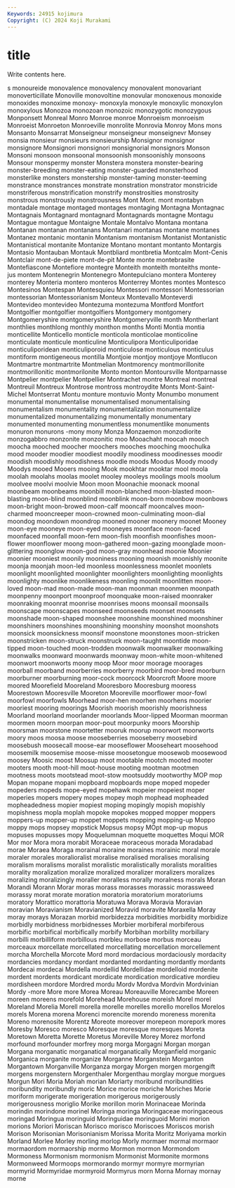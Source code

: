 ```yaml
---
Keywords: 24915 kojimura
Copyright: (C) 2024 Koji Murakami
---
```


# title

Write contents here.



s
monoureide monovalence monovalency monovalent monovariant monoverticillate Monoville monovoltine monovular monoxenous
monoxide monoxides monoxime monoxy- monoxyla monoxyle monoxylic monoxylon monoxylous Monozoa
monozoan monozoic monozygotic monozygous Monponsett Monreal Monro Monroe monroe Monroeism
monroeism Monroeist Monroeton Monroeville monrolite Monrovia Monroy Mons mons Monsanto
Monsarrat Monseigneur monseigneur monseignevr Monsey monsia monsieur monsieurs monsieurship Monsignor
monsignor monsignore Monsignori monsignori monsignorial monsignors Monson Monsoni monsoon monsoonal
monsoonish monsoonishly monsoons Monsour monspermy monster Monstera monstera monster-bearing monster-breeding
monster-eating monster-guarded monsterhood monsterlike monsters monstership monster-taming monster-teeming monstrance monstrances
monstrate monstration monstrator monstricide monstriferous monstrification monstrify monstrosities monstrosity monstrous
monstrously monstrousness Mont Mont. mont montabyn montadale montage montaged montages
montaging Montagna Montagnac Montagnais Montagnard montagnard Montagnards montagne Montagu Montague
montague Montaigne Montale Montalvo Montana montana Montanan montanan montanans Montanari
montanas montane montanes Montanez montanic montanin Montanism montanism Montanist Montanistic
Montanistical montanite Montanize Montano montant montanto Montargis Montasio Montauban Montauk
Montbliard montbretia Montcalm Mont-Cenis Montclair mont-de-piete mont-de-pit Monte monte montebrasite
Montefiascone Montefiore montegre Monteith monteith monteiths monte-jus montem Montenegrin Montenegro
Montepulciano montera Monterey monterey Monteria montero monteros Monterrey Montes montes
Montesco Montesinos Montespan Montesquieu Montessori montessori Montessorian montessorian Montessorianism Monteux
Montevallo Monteverdi Montevideo montevideo Montezuma montezuma Montford Montfort Montgolfier montgolfier
montgolfiers Montgomery montgomery Montgomeryshire montgomeryshire Montgomeryville month Montherlant monthlies monthlong
monthly monthon months Monti Montia montia monticellite Monticello monticle monticola
monticolae monticoline monticulate monticule monticuline Monticulipora Monticuliporidae monticuliporidean monticuliporoid monticulose
monticulous monticulus montiform montigeneous montilla Montjoie montjoy montjoye Montlucon Montmartre
montmartrite Montmelian Montmorency montmorillonite montmorillonitic montmorilonite Monto monton Montoursville Montparnasse
Montpelier montpelier Montpellier Montrachet montre Montreal montreal Montreuil Montreux Montrose
montross montroydite Monts Mont-Saint-Michel Montserrat Montu monture montuvio Monty Monumbo
monument monumental monumentalise monumentalised monumentalising monumentalism monumentality monumentalization monumentalize monumentalized
monumentalizing monumentally monumentary monumented monumenting monumentless monumentlike monuments monuron monurons
-mony mony Monza Monzaemon monzodiorite monzogabbro monzonite monzonitic moo Mooachaht
moocah mooch moocha mooched moocher moochers mooches mooching moochulka mood
mooder moodier moodiest moodily moodiness moodinesses moodir moodish moodishly moodishness
moodle moods Moodus Moody moody Moodys mooed Mooers mooing Mook
mookhtar mooktar mool moola moolah moolahs moolas moolet mooley mooleys
moolings mools moolum moolvee moolvi moolvie Moon moon Moonachie moonack
moonal moonbeam moonbeams moonbill moon-blanched moon-blasted moon-blasting moon-blind moonblind moonblink
moon-born moonbow moonbows moon-bright moon-browed moon-calf mooncalf mooncalves moon-charmed mooncreeper
moon-crowned moon-culminating moon-dial moondog moondown moondrop mooned mooner moonery moonet
Mooney moon-eye mooneye moon-eyed mooneyes moonface moon-faced moonfaced moonfall moon-fern
moon-fish moonfish moonfishes moon-flower moonflower moong moon-gathered moon-gazing moonglade moon-glittering
moonglow moon-god moon-gray moonhead moonie Moonier moonier mooniest moonily mooniness
mooning moonish moonishly moonite moonja moonjah moon-led moonless moonlessness moonlet
moonlets moonlight moonlighted moonlighter moonlighters moonlighting moonlights moonlighty moonlike moonlikeness
moonling moonlit moonlitten moon-loved moon-mad moon-made moon-man moonman moonmen moonpath
moonpenny moonport moonproof moonquake moon-raised moonraker moonraking moonrat moonrise moonrises
moons moonsail moonsails moonscape moonscapes moonseed moonseeds moonset moonsets moonshade
moon-shaped moonshee moonshine moonshined moonshiner moonshiners moonshines moonshining moonshiny moonshot
moonshots moonsick moonsickness moonsif moonstone moonstones moon-stricken moonstricken moon-struck moonstruck
moon-taught moontide moon-tipped moon-touched moon-trodden moonwalk moonwalker moonwalking moonwalks moonward
moonwards moonway moon-white moon-whitened moonwort moonworts moony moop Moor moor
moorage moorages moorball moorband moorberries moorberry moorbird moor-bred moorburn moorburner
moorburning moor-cock moorcock Moorcroft Moore moore moored Moorefield Mooreland Mooresboro
Mooresburg mooress Moorestown Mooresville Mooreton Mooreville moorflower moor-fowl moorfowl moorfowls
Moorhead moor-hen moorhen moorhens moorier mooriest mooring moorings Moorish moorish
moorishly moorishness Moorland moorland moorlander moorlands Moor-lipped Moorman moorman moormen
moorn moorpan moor-pout moorpunky moors Moorship moorsman moorstone moortetter mooruk
moorup moorwort moorworts moory moos moosa moose mooseberries mooseberry moosebird
moosebush moosecall moose-ear mooseflower Mooseheart moosehood moosemilk moosemise moose-misse moosetongue
moosewob moosewood moosey Moosic moost Moosup moot mootable mootch mooted
mooter mooters mooth moot-hill moot-house mooting mootman mootmen mootness moots
mootstead moot-stow mootsuddy mootworthy MOP mop Mopan mopane mopani mopboard
mopboards mope moped mopeder mopeders mopeds mope-eyed mopehawk mopeier mopeiest
moper moperies mopers mopery mopes mopey moph mophead mopheaded mopheadedness
mopier mopiest moping mopingly mopish mopishly mopishness mopla moplah mopoke
mopokes mopped mopper moppers moppers-up mopper-up moppet moppets mopping mopping-up
Moppo moppy mops mopsey mopstick Mopsus mopsy MOpt mop-up mopus
mopuses mopusses mopy Moquelumnan moquette moquettes Moqui MOR Mor mor
Mora mora morabit Moraceae moraceous morada Moradabad morae Moraea Moraga
morainal moraine moraines morainic moral morale moraler morales moralioralist moralise
moralised moralises moralising moralism moralisms moralist moralistic moralistically moralists moralities
morality moralization moralize moralized moralizer moralizers moralizes moralizing moralizingly moraller
moralless morally moralness morals Moran Morandi Morann Morar moras morass
morasses morassic morassweed morassy morat morate moration moratoria moratorium moratoriums
moratory Morattico morattoria Moratuwa Morava Moravia Moravian moravian Moravianism Moravianized
Moravid moravite Moraxella Moray moray morays Morazan morbid morbidezza morbidities
morbidity morbidize morbidly morbidness morbidnesses Morbier morbiferal morbiferous morbific morbifical
morbifically morbify Morbihan morbility morbillary morbilli morbilliform morbillous morbleu morbose
morbus morceau morceaux morcellate morcellated morcellating morcellation morcellement morcha Morchella
Morcote Mord mord mordacious mordaciously mordacity mordancies mordancy mordant mordanted
mordanting mordantly mordants Mordecai mordecai Mordella mordellid Mordellidae mordelloid mordenite
mordent mordents mordicant mordicate mordication mordicative mordieu mordisheen mordore Mordred
mordu Mordv Mordva Mordvin Mordvinian Mordy -more More more Morea
Moreau Moreauville Morecambe Moreen moreen moreens morefold Morehead Morehouse moreish
Morel morel Moreland Morelia Morell morella morelle morelles morello morellos
Morelos morels Morena morena Morenci morencite morendo moreness morenita Moreno
morenosite Morentz Moreote moreover morepeon morepork mores Moresby Moresco moresco
Moresque moresque moresques Moreta Moretown Moretta Morette Moretus Moreville Morey
Morez morfond morfound morfounder morfrey morg morga Morgagni Morgan morgan
Morgana morganatic morganatical morganatically Morganfield morganic Morganica morganite morganize Morganne
Morganstein Morganton Morgantown Morganville Morganza morgay Morgen morgen morgengift morgens
morgenstern Morgenthaler Morgenthau morglay morgue morgues Morgun Mori Moria Moriah
morian Moriarty moribund moribundities moribundity moribundly moric Morice morice moriche
Moriches Morie moriform morigerate morigeration morigerous morigerously morigerousness moriglio Morike
morillon morin Morinaceae Morinda morindin morindone morinel Moringa moringa Moringaceae
moringaceous moringad Moringua moringuid Moringuidae moringuoid Morini morion morions Moriori
Moriscan Morisco morisco Moriscoes Moriscos morish Morison Morisonian Morisonianism Morissa
Morita Moritz Moriyama morkin Morland Morlee Morley morling morlop Morly
mormaer mormal mormaor mormaordom mormaorship mormo Mormon mormon Mormondom Mormoness
Mormonism mormonism Mormonist Mormonite mormons Mormonweed Mormoops mormorando mormyr mormyre
mormyrian mormyrid Mormyridae mormyroid Mormyrus morn Morna Mornay mornay morne
